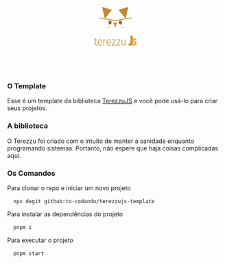 <div style="display:block;width:100%;text-align:center;">
<img src="./src/assets/images/logo.png" alt="MarineGEO circle logo" style="display:block; height: 100px; width:100px; margin:75px auto"/>
</div>

### O Template 

Esse é um template da biblioteca [TerezzuJS](https://github.com/to-codando/terezzujs) e você pode usá-lo para criar seus projetos.

### A biblioteca

O Terezzu foi criado com o intuito de manter a sanidade enquanto programando sistemas. Portanto,
não espere que haja coisas complicadas aqui.

### Os Comandos

Para clonar o repo e iniciar um novo projeto

```
  npx degit github:to-codando/terezzujs-template
```

Para instalar as dependências do projeto

```
  pnpm i
```

Para executar o projeto

```
  pnpm start
```
